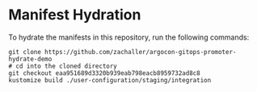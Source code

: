 # Manifest Hydration

To hydrate the manifests in this repository, run the following commands:

```shell
git clone https://github.com/zachaller/argocon-gitops-promoter-hydrate-demo
# cd into the cloned directory
git checkout eaa951689d3320b939eab798eacb8959732ad8c8
kustomize build ./user-configuration/staging/integration
```
